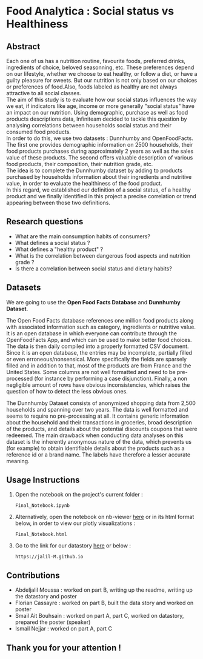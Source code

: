 # Food Analytica : Social status vs Healthiness

## Abstract
Each one of us has a nutrition routine, favourite foods, preferred drinks, ingredients of choice, beloved seasonning, etc. These preferences depend on our lifestyle, whether we choose to eat healthy, or follow a diet, or have a guilty pleasure for sweets. But our nutrition is not only based on our choices or preferences of food.Also, foods labeled as healthy are not always attractive to all social classes.<br>
The aim of this study is to evaluate how our social status influences the way we eat, if indicators like age, income or more generally "social status"  have an impact on our nutrition. Using demographic, purchase as well as food products descriptions data, Infiniteam decided to tackle this question by analysing correlations between households social status and their consumed food products.<br>
In order to do this, we use two datasets : Dunnhumby and OpenFoodFacts. The first one provides demographic information on 2500 households, their food products purchases during approximately 2 years as well as the sales value of these products. The second offers valuable description of various food products, their composition, their nutrition grade, etc.<br> 
The idea is to complete the Dunnhumby dataset by adding to products purchased by households information about their ingredients and nutritive value, in order to evaluate the healthiness of the food product.<br>
In this regard, we established our definition of a social status, of a healthy product and we finally identified in this project a precise correlation or trend appearing between those two definitions. 

## Research questions
- What are the main consumption habits of consumers?
- What defines a social status ?
- What defines a "healthy product" ?
- What is the correlation between dangerous food aspects and nutrition grade ? 
- Is there a correlation between social status and dietary habits?

## Datasets
We are going to use the **Open Food Facts Database** and **Dunnhumby Dataset**. 

The Open Food Facts database references one million food products along with associated information such as category, ingredients or nutritive value. It is an open database in which everyone can contribute through the OpenFoodFacts App, and which can be used to make better food choices. The data is then daily compiled into a properly formatted CSV document. Since it is an open database, the entries may be incomplete, partially filled or even erroneous/nonsensical. More specifically the fields are sparsely filled and in addition to that, most of the products are from France and the United States. Some columns are not well formatted and need to be pre-processed (for instance by performing a case disjunction). Finally, a non negligible amount of rows have obvious inconsistencies, which raises the question of how to detect the less obvious ones.

The Dunnhumby Dataset consists of anonymized shopping data from 2,500 households and spanning over two years. The data is well formatted and seems to require no pre-processing at all. It contains generic information about the household and their transactions in groceries, broad description of the products, and details about the potential discounts coupons that were redeemed. The main drawback when conducting data analyses on this dataset is the inherently anonymous nature of the data, which prevents us (for example) to obtain identifiable details about the products such as a reference id or a brand name. The labels have therefore a lesser accurate meaning.

## Usage Instructions

1) Open the notebook on the project's current folder :

	```
	Final_Notebook.ipynb
	```

2) Alternatively, open the notebook on nb-viewer [here](https://nbviewer.jupyter.org/github/jalil-M/food-ada/blob/master/Milestone_3.ipynb) or in its html format below, in order to view our plotly visualizations :

	```
	Final_Notebook.html
	``` 

3) Go to the link for our datastory [here](https://jalil-M.github.io) or below :

	```
	https://jalil-M.github.io
	```

## Contributions
- Abdeljalil Moussa : worked on part B, writing up the readme, writing up the datastory and poster
- Florian Cassayre : worked on part B, built the data story and worked on poster
- Smail Ait Bouhsain : worked on part A, part C, worked on datastory, prepared the poster (speaker)
- Ismail Nejjar : worked on part A, part C

## Thank you for your attention !
